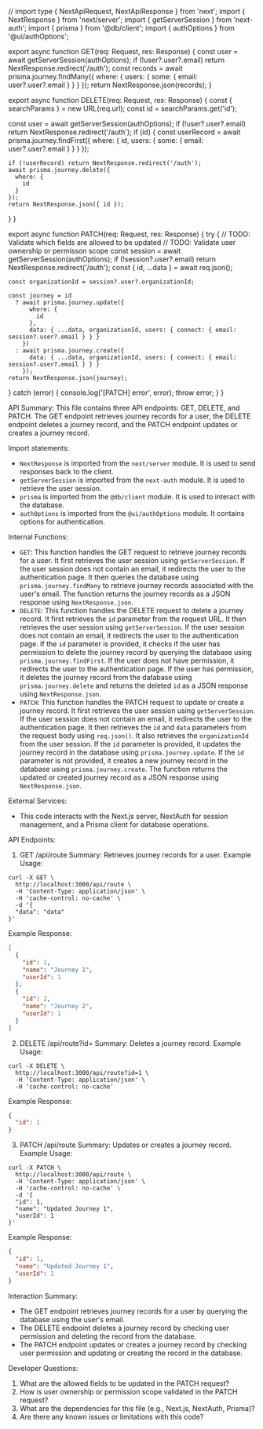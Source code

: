 // import type { NextApiRequest, NextApiResponse } from 'next';
import { NextResponse } from 'next/server';
import { getServerSession } from 'next-auth';
import { prisma } from '@db/client';
import { authOptions } from '@ui/authOptions';

export async function GET(req: Request, res: Response) {
  const user = await getServerSession(authOptions);
  if (!user?.user?.email) return NextResponse.redirect('/auth');
  const records = await prisma.journey.findMany({
    where: {
      users: {
        some: {
          email: user?.user?.email
        }
      }
    }
  });
  return NextResponse.json(records);
}

export async function DELETE(req: Request, res: Response) {
  const { searchParams } = new URL(req.url);
  const id = searchParams.get('id');

  const user = await getServerSession(authOptions);
  if (!user?.user?.email) return NextResponse.redirect('/auth');
  if (id) {
    const userRecord = await prisma.journey.findFirst({
      where: {
        id,
        users: { some: { email: user?.user?.email } }
      }
    });

    if (!userRecord) return NextResponse.redirect('/auth');
    await prisma.journey.delete({
      where: {
        id
      }
    });
    return NextResponse.json({ id });
  }
}

export async function PATCH(req: Request, res: Response) {
  try {
    // TODO: Validate which fields are allowed to be updated
    // TODO: Validate user ownership or permisson scope
    const session = await getServerSession(authOptions);
    if (!session?.user?.email) return NextResponse.redirect('/auth');
    const { id, ...data } = await req.json();

    const organizationId = session?.user?.organizationId;

    const journey = id
      ? await prisma.journey.update({
          where: {
            id
          },
          data: { ...data, organizationId, users: { connect: { email: session?.user?.email } } }
        })
      : await prisma.journey.create({
          data: { ...data, organizationId, users: { connect: { email: session?.user?.email } } }
        });
    return NextResponse.json(journey);
  } catch (error) {
    console.log('[PATCH] error', error);
    throw error;
  }
}

API Summary:
This file contains three API endpoints: GET, DELETE, and PATCH. The GET endpoint retrieves journey records for a user, the DELETE endpoint deletes a journey record, and the PATCH endpoint updates or creates a journey record.

Import statements:
- `NextResponse` is imported from the `next/server` module. It is used to send responses back to the client.
- `getServerSession` is imported from the `next-auth` module. It is used to retrieve the user session.
- `prisma` is imported from the `@db/client` module. It is used to interact with the database.
- `authOptions` is imported from the `@ui/authOptions` module. It contains options for authentication.

Internal Functions:
- `GET`: This function handles the GET request to retrieve journey records for a user. It first retrieves the user session using `getServerSession`. If the user session does not contain an email, it redirects the user to the authentication page. It then queries the database using `prisma.journey.findMany` to retrieve journey records associated with the user's email. The function returns the journey records as a JSON response using `NextResponse.json`.
- `DELETE`: This function handles the DELETE request to delete a journey record. It first retrieves the `id` parameter from the request URL. It then retrieves the user session using `getServerSession`. If the user session does not contain an email, it redirects the user to the authentication page. If the `id` parameter is provided, it checks if the user has permission to delete the journey record by querying the database using `prisma.journey.findFirst`. If the user does not have permission, it redirects the user to the authentication page. If the user has permission, it deletes the journey record from the database using `prisma.journey.delete` and returns the deleted `id` as a JSON response using `NextResponse.json`.
- `PATCH`: This function handles the PATCH request to update or create a journey record. It first retrieves the user session using `getServerSession`. If the user session does not contain an email, it redirects the user to the authentication page. It then retrieves the `id` and `data` parameters from the request body using `req.json()`. It also retrieves the `organizationId` from the user session. If the `id` parameter is provided, it updates the journey record in the database using `prisma.journey.update`. If the `id` parameter is not provided, it creates a new journey record in the database using `prisma.journey.create`. The function returns the updated or created journey record as a JSON response using `NextResponse.json`.

External Services:
- This code interacts with the Next.js server, NextAuth for session management, and a Prisma client for database operations.

API Endpoints:
1. GET /api/route
Summary: Retrieves journey records for a user.
Example Usage:
```
curl -X GET \
  http://localhost:3000/api/route \
  -H 'Content-Type: application/json' \
  -H 'cache-control: no-cache' \
  -d '{
  "data": "data"
}'
```

Example Response:
```json
[
  {
    "id": 1,
    "name": "Journey 1",
    "userId": 1
  },
  {
    "id": 2,
    "name": "Journey 2",
    "userId": 1
  }
]
```

2. DELETE /api/route?id=<journeyId>
Summary: Deletes a journey record.
Example Usage:
```
curl -X DELETE \
  http://localhost:3000/api/route?id=1 \
  -H 'Content-Type: application/json' \
  -H 'cache-control: no-cache'
```

Example Response:
```json
{
  "id": 1
}
```

3. PATCH /api/route
Summary: Updates or creates a journey record.
Example Usage:
```
curl -X PATCH \
  http://localhost:3000/api/route \
  -H 'Content-Type: application/json' \
  -H 'cache-control: no-cache' \
  -d '{
  "id": 1,
  "name": "Updated Journey 1",
  "userId": 1
}'
```

Example Response:
```json
{
  "id": 1,
  "name": "Updated Journey 1",
  "userId": 1
}
```

Interaction Summary:
- The GET endpoint retrieves journey records for a user by querying the database using the user's email.
- The DELETE endpoint deletes a journey record by checking user permission and deleting the record from the database.
- The PATCH endpoint updates or creates a journey record by checking user permission and updating or creating the record in the database.

Developer Questions:
1. What are the allowed fields to be updated in the PATCH request?
2. How is user ownership or permission scope validated in the PATCH request?
3. What are the dependencies for this file (e.g., Next.js, NextAuth, Prisma)?
4. Are there any known issues or limitations with this code?
